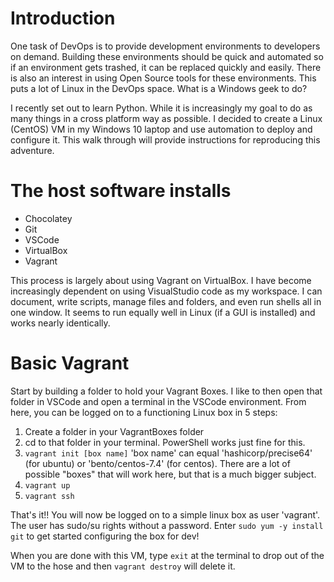 # Introduction
One task of DevOps is to provide development environments to developers on demand. Building these environments should be quick and automated so if an environment gets trashed, it can be replaced quickly and easily. There is also an interest in using Open Source tools for these environments. This puts a lot of Linux in the DevOps space. What is a Windows geek to do?

I recently set out to learn Python. While it is increasingly my goal to do as many things in a cross platform way as possible. I decided to create a Linux (CentOS) VM in my Windows 10 laptop and use automation to deploy and configure it. This walk through will provide instructions for reproducing this adventure.

# The host software installs
* Chocolatey
* Git
* VSCode
* VirtualBox
* Vagrant

This process is largely about using Vagrant on VirtualBox. I have become increasingly dependent on using VisualStudio code as my workspace. I can document, write scripts, manage files and folders, and even run shells all in one window. It seems to run equally well in Linux (if a GUI is installed) and works nearly identically.

# Basic Vagrant
Start by building a folder to hold your Vagrant Boxes. I like to then open that folder in VSCode and open a terminal in the VSCode environment. From here, you can be logged on to a functioning Linux box in 5 steps:
1. Create a folder in your VagrantBoxes folder
2. cd to that folder in your terminal. PowerShell works just fine for this.
3. `vagrant init [box name]` 'box name' can equal 'hashicorp/precise64' (for ubuntu) or 'bento/centos-7.4' (for centos). There are a lot of possible "boxes" that will work here, but that is a much bigger subject.
4. `vagrant up`
5. `vagrant ssh`

That's it!!  You will now be logged on to a simple linux box as user 'vagrant'. The user has sudo/su rights without a password. Enter `sudo yum -y install git` to get started configuring the box for dev!

When you are done with this VM, type `exit` at the terminal to drop out of the VM to the hose and then `vagrant destroy` will delete it.
